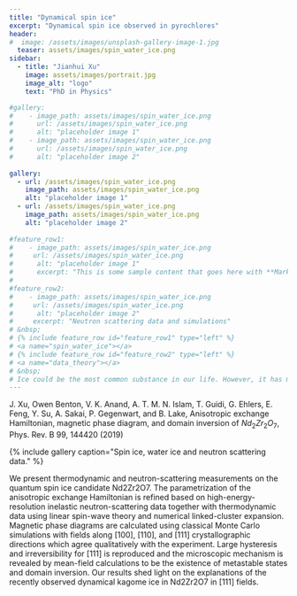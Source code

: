 ```yaml
---
title: "Dynamical spin ice"
excerpt: "Dynamical spin ice observed in pyrochlores"
header:
#  image: /assets/images/unsplash-gallery-image-1.jpg
  teaser: assets/images/spin_water_ice.png
sidebar:
  - title: "Jianhui Xu"
    image: assets/images/portrait.jpg
    image_alt: "logo"
    text: "PhD in Physics"

#gallery:
#    - image_path: assets/images/spin_water_ice.png
#      url: /assets/images/spin_water_ice.png
#      alt: "placeholder image 1"
#    - image_path: assets/images/spin_water_ice.png
#      url: /assets/images/spin_water_ice.png
#      alt: "placeholder image 2"
	 
gallery:
  - url: /assets/images/spin_water_ice.png
    image_path: assets/images/spin_water_ice.png
    alt: "placeholder image 1"
  - url: /assets/images/spin_water_ice.png
    image_path: assets/images/spin_water_ice.png
    alt: "placeholder image 2"
      	  
#feature_row1:
#    - image_path: assets/images/spin_water_ice.png
#	  url: /assets/images/spin_water_ice.png
#      alt: "placeholder image 1"
#      excerpt: "This is some sample content that goes here with **Markdown** formatting."
#	  
#feature_row2:
#    - image_path: assets/images/spin_water_ice.png
#	  url: /assets/images/spin_water_ice.png
#      alt: "placeholder image 2"
#	  excerpt: "Neutron scattering data and simulations"
# &nbsp;
# {% include feature_row id="feature_row1" type="left" %}
# <a name="spin_water_ice"></a> 
# {% include feature_row id="feature_row2" type="left" %}
# <a name="data_theory"></a> 
# &nbsp;
# Ice could be the most common substance in our life. However, it has many striking physical properties. For example, the density of ice is approximately 90% of water, 
---
```

J. Xu, Owen Benton, V. K. Anand, A. T. M. N. Islam, T. Guidi, G. Ehlers, E. Feng, Y. Su, A. Sakai, P. Gegenwart, and B. Lake, Anisotropic exchange Hamiltonian, magnetic phase diagram, and domain inversion of $Nd_2Zr_2O_7$, Phys. Rev. B 99, 144420 (2019)

{% include gallery caption="Spin ice, water ice and neutron scattering data." %}

We present thermodynamic and neutron-scattering measurements on the quantum spin ice candidate Nd2Zr2O7. The parametrization of the anisotropic exchange Hamiltonian is refined based on high-energy-resolution inelastic neutron-scattering data together with thermodynamic data using linear spin-wave theory and numerical linked-cluster expansion. Magnetic phase diagrams are calculated using classical Monte Carlo simulations with fields along [100], [110], and [111] crystallographic directions which agree qualitatively with the experiment. Large hysteresis and irreversibility for [111] is reproduced and the microscopic mechanism is revealed by mean-field calculations to be the existence of metastable states and domain inversion. Our results shed light on the explanations of the recently observed dynamical kagome ice in Nd2Zr2O7 in [111] fields.

